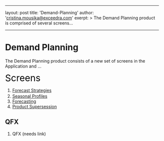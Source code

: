 
---
layout: post
title:  'Demand-Planning'
author: 'cristina.mousika@exceedra.com'
exerpt: >
  The Demand Planning product is comprised of several screens... 

---

  <h1>Demand Planning</h1>
<p>The Demand Planning product consists of a new set of screens in the Application and ...&nbsp;</p>
<p><span style="font-size: 30px; line-height: 1.1; font-family: inherit; color: #000000;">Screens</span></p>
<ol>
    <li><a href="/my/readarticle.aspx?articleid=82BB5B97-3D9B-4D63-AF36-02DDA9DACACC&amp;artsection=2" id="link_1462957744964" style="line-height: 1.42857; background-color: #ffffff;">Forecast Strategies</a></li>
    <li><a href="/my/readarticle.aspx?articleid=C6E20719-EC5E-4AF6-8E0E-26E1CDBCED14&amp;artsection=0" id="link_1462957683102">Seasonal Profiles</a></li>
    <li><a href="/my/readarticle.aspx?articleid=5B33988B-201A-47AB-9D17-4D4BF2974673&amp;artsection=0" target="_blank" id="link_1462957644601">Forecasting</a></li>
    <li><a href="/my/readarticle.aspx?articleid=04B05010-262C-46CE-9EC7-70D8C9C03689&amp;artsection=0" target="_blank" id="link_1462957465685">Product Supersession</a></li>
</ol>
<h2>QFX</h2>
<ol>
    <li>QFX (needs link)</li>
</ol>